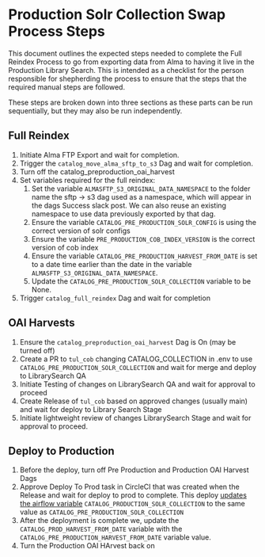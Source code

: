 
# Production Solr Collection Swap Process Steps

This document outlines the expected steps needed to complete the Full Reindex Process to go from exporting data from Alma to having it live in the Production Library Search. This is intended as a checklist for the person responsible for shepherding the process to ensure that the steps that the required manual steps are followed.

These steps are broken down into three sections as these parts can be run sequentially, but they may also be run independently.

## Full Reindex

1. Initiate Alma FTP Export and wait for completion.
1. Trigger the `catalog_move_alma_sftp_to_s3` Dag and wait for completion.
1. Turn off the catalog_preproduction_oai_harvest
1. Set variables required for the full reindex:
   1. Set the variable `ALMASFTP_S3_ORIGINAL_DATA_NAMESPACE` to the folder name the sftp -> s3 dag used as a namespace, which will appear in the dags Success slack post. We can also reuse an existing namespace to use data previously exported by that dag.
   1. Ensure the variable `CATALOG_PRE_PRODUCTION_SOLR_CONFIG` is using the correct version of solr configs
   1. Ensure the variable `PRE_PRODUCTION_COB_INDEX_VERSION` is the correct version of cob index
   1. Ensure the variable `CATALOG_PRE_PRODUCTION_HARVEST_FROM_DATE` is set to a date time earlier than the date in the variable `ALMASFTP_S3_ORIGINAL_DATA_NAMESPACE`.
   1. Update the `CATALOG_PRE_PRODUCTION_SOLR_COLLECTION` variable to be None.
1. Trigger `catalog_full_reindex` Dag and wait for completion

## OAI Harvests

1. Ensure the `catalog_preproduction_oai_harvest` Dag is On (may be turned off)
1. Create a PR to `tul_cob` changing CATALOG_COLLECTION in .env to use `CATALOG_PRE_PRODUCTION_SOLR_COLLECTION` and wait for merge and deploy to LibrarySearch QA
1. Initiate Testing of changes on LibrarySearch QA and wait for approval to proceed
1. Create Release of `tul_cob` based on approved changes (usually main) and wait for deploy to Library Search Stage
1. Initiate lightweight review of changes LibrarySearch Stage and wait for approval to proceed.

## Deploy to Production

1. Before the deploy, turn off Pre Production and Production OAI Harvest Dags
2. Approve Deploy To Prod task in CircleCI that was created when the Release and wait for deploy to prod to complete. This deploy [updates the airflow variable](https://github.com/tulibraries/tul_cob/blob/main/.circleci/update-airflow.sh) `CATALOG_PRODUCTION_SOLR_COLLECTION` to the same value as `CATALOG_PRE_PRODUCTION_SOLR_COLLECTION`
3. After the deployment is complete we, update the `CATALOG_PROD_HARVEST_FROM_DATE` variable with the `CATALOG_PRE_PRODUCTION_HARVEST_FROM_DATE` variable value.
4. Turn the Production OAI HArvest back on
